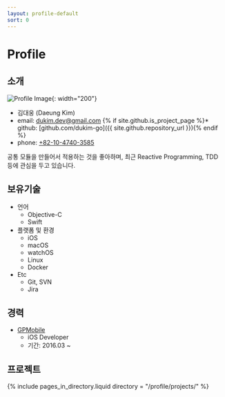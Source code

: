 ```yaml
---
layout: profile-default
sort: 0
---
```


# Profile

## 소개
<!-- prifile image -->
![Profile Image](https://avatars3.githubusercontent.com/u/51240093){: width="200"}

* 김대웅 (Daeung Kim)
* email: [dukim.dev@gmail.com](mailto:dukim.dev@gmail.com)
{% if site.github.is_project_page %}* github: [github.com/dukim-go]({{ site.github.repository_url }}){% endif %}
* phone: [+82-10-4740-3585](tel:+82-10-4740-3585)

공통 모듈을 만들어서 적용하는 것을 좋아하며, 최근 Reactive Programming, TDD 등에 관심을 두고 있습니다.

## 보유기술
* 언어
    - Objective-C
    - Swift
* 플랫폼 및 환경
    - iOS
    - macOS
    - watchOS
    - Linux
    - Docker
* Etc 
    - Git, SVN
    - Jira

## 경력
* [GPMobile](http://www.gpmobile.co.kr/) 
    - iOS Developer
    - 기간: 2016.03 ~ 

## 프로젝트
{% include pages_in_directory.liquid directory = "/profile/projects/" %}

